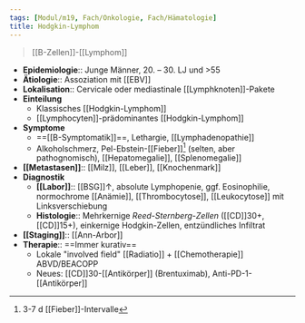 ```yaml
---
tags: [Modul/m19, Fach/Onkologie, Fach/Hämatologie]
title: Hodgkin-Lymphom
---
```

> [[B-Zellen]]-[[Lymphom]]
- **Epidemiologie**:: Junge Männer, 20. – 30. LJ und >55
- **Ätiologie**:: Assoziation mit [[EBV]]
- **Lokalisation**:: Cervicale oder mediastinale [[Lymphknoten]]-Pakete
- **Einteilung**
	- Klassisches [[Hodgkin-Lymphom]]
	- [[Lymphocyten]]-prädominantes [[Hodgkin-Lymphom]]
- **Symptome**
	- ==[[B-Symptomatik]]==, Lethargie, [[Lymphadenopathie]]
	- Alkoholschmerz, Pel-Ebstein-[[Fieber]][^1] (selten, aber pathognomisch), [[Hepatomegalie]], [[Splenomegalie]]
- **[[Metastasen]]**:: [[Milz]], [[Leber]], [[Knochenmark]]
- **Diagnostik**
	- **[[Labor]]**:: [[BSG]]↑, absolute Lymphopenie, ggf. Eosinophilie, normochrome [[Anämie]], [[Thrombocytose]], [[Leukocytose]] mit Linksverschiebung
	- **Histologie**:: Mehrkernige *Reed-Sternberg-Zellen* ([[CD]]30+, [[CD]]15+), einkernige Hodgkin-Zellen, entzündliches Infiltrat
- **[[Staging]]**:: [[Ann-Arbor]]
- **Therapie**:: ==Immer kurativ==
	- Lokale "involved field" [[Radiatio]]  + [[Chemotherapie]] ABVD/BEACOPP
	- Neues: [[CD]]30-[[Antikörper]] (Brentuximab), Anti-PD-1-[[Antikörper]]


[^1]: 3-7 d [[Fieber]]-Intervalle